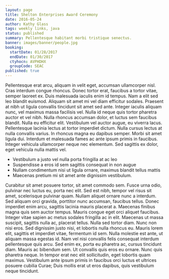 ```yaml
---
layout: page
title: Shelton Enterprises Award Ceremony
date: 2016-05-24
author: Kathy Glass
tags: weekly links, java
status: published
summary: Pellentesque habitant morbi tristique senectus.
banner: images/banner/people.jpg
booking:
  startDate: 01/28/2017
  endDate: 01/30/2017
  ctyhocn: AVPHDHX
  groupCode: SEAC
published: true
---
```

Pellentesque erat arcu, aliquam in velit eget, accumsan ullamcorper nisl. Cras interdum congue rhoncus. Donec tortor erat, faucibus a tortor vitae, semper laoreet ex. Duis malesuada iaculis enim id tempus. Nam a elit sed leo blandit euismod. Aliquam sit amet mi vel diam efficitur sodales. Praesent at nibh ut ligula convallis tincidunt sit amet sed ante. Integer iaculis aliquam nunc, vel maximus massa facilisis vel. Nulla id neque quis tortor pharetra auctor et vel nibh.
Nulla rhoncus accumsan dolor, et luctus sem faucibus blandit. Nulla eu efficitur elit. Vestibulum vel auctor augue, eu viverra lacus. Pellentesque lacinia lectus at tortor imperdiet dictum. Nulla cursus lectus at nulla convallis varius. In rhoncus magna eu dapibus semper. Morbi sit amet ligula dui. Interdum et malesuada fames ac ante ipsum primis in faucibus. Integer vehicula ullamcorper neque nec elementum. Sed sagittis ex dolor, eget vehicula nulla mattis vel.

* Vestibulum a justo vel nulla porta fringilla at ac leo
* Suspendisse a eros id sem sagittis consequat in non augue
* Nullam condimentum nisi ut ligula ornare, maximus blandit tellus mattis
* Maecenas pretium mi sit amet ante dignissim vestibulum.

Curabitur sit amet posuere tortor, sit amet commodo sem. Fusce urna odio, pulvinar nec luctus eu, porta nec elit. Sed est nibh, tempor vel risus sit amet, scelerisque pulvinar quam. Nullam aliquet ornare nunc a interdum. Sed aliquam orci gravida, porttitor nunc accumsan, faucibus tellus. Donec imperdiet enim arcu, sagittis lacinia mauris placerat a. Maecenas finibus magna quis sem auctor tempus. Mauris congue eget orci aliquet faucibus. Integer vitae sapien ac metus sodales fringilla ac in elit. Maecenas ut massa suscipit, sagittis nulla ac, placerat tellus. Nulla sed tortor diam. Nunc non nisi eros. Sed dignissim justo nisi, et lobortis nulla rhoncus eu.
Mauris lorem elit, sagittis et imperdiet vitae, fermentum id sem. Nulla molestie est ante, ut aliquam massa egestas id. Nam vel nisi convallis felis consequat interdum pellentesque quis arcu. Sed enim ex, porta eu pharetra ac, cursus tincidunt diam. Mauris ac bibendum sem. Ut convallis quis eros eu ornare. Nunc quis pharetra neque. In tempor erat nec elit sollicitudin, eget lobortis quam maximus. Vestibulum ante ipsum primis in faucibus orci luctus et ultrices posuere cubilia Curae; Duis mollis erat ut eros dapibus, quis vestibulum neque tincidunt.
